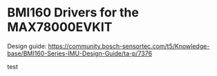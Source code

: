 # BMI160 Drivers for the MAX78000EVKIT
Design guide: https://community.bosch-sensortec.com/t5/Knowledge-base/BMI160-Series-IMU-Design-Guide/ta-p/7376

test

